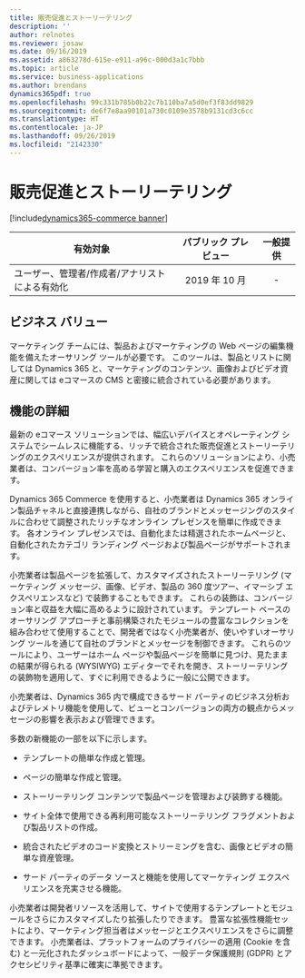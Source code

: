 ```yaml
---
title: 販売促進とストーリーテリング
description: ''
author: relnotes
ms.reviewer: josaw
ms.date: 09/16/2019
ms.assetid: a863278d-615e-e911-a96c-000d3a1c7bbb
ms.topic: article
ms.service: business-applications
ms.author: brendans
dynamics365pdf: true
ms.openlocfilehash: 99c331b785b0b22c7b110ba7a5d0ef3f83dd9829
ms.sourcegitcommit: de6f7e8aa90101a730c0109e3578b9131cd3c6cc
ms.translationtype: HT
ms.contentlocale: ja-JP
ms.lasthandoff: 09/26/2019
ms.locfileid: "2142330"
---
```

# <a name="merchandising-and-storytelling"></a>販売促進とストーリーテリング
[!include[dynamics365-commerce banner](../includes/dynamics365-commerce.md)]

| 有効対象    |  パブリック プレビュー | 一般提供 | 
| ---------- | :----------: |:----------: |
|ユーザー、管理者/作成者/アナリストによる有効化|2019 年 10 月| -|




## <a name="business-value"></a>ビジネス バリュー
<!-- bv start -->
マーケティング チームには、製品およびマーケティングの Web ページの編集機能を備えたオーサリング ツールが必要です。 このツールは、製品とリストに関しては Dynamics 365 と、マーケティングのコンテンツ、画像およびビデオ資産に関しては eコマースの CMS と密接に統合されている必要があります。
<!-- bv end -->



## <a name="feature-details"></a>機能の詳細
<!--feature detail start -->
最新の eコマース ソリューションでは、幅広いデバイスとオペレーティング システムでシームレスに機能する、リッチで統合された販売促進とストーリーテリングのエクスペリエンスが提供されます。 これらのソリューションにより、小売業者は、コンバージョン率を高める学習と購入のエクスペリエンスを促進できます。 

Dynamics 365 Commerce を使用すると、小売業者は Dynamics 365 オンライン製品チャネルと直接連携しながら、自社のブランドとメッセージングのスタイルに合わせて調整されたリッチなオンライン プレゼンスを簡単に作成できます。 各オンライン プレゼンスでは、自動化または精選されたホームページと、自動化されたカテゴリ ランディング ページおよび製品ページがサポートされます。 

小売業者は製品ページを拡張して、カスタマイズされたストーリーテリング (マーケティング メッセージ、画像、ビデオ、製品の 360 度ツアー、イマーシブ エクスペリエンスなど) で装飾することもできます。 これらの装飾は、コンバージョン率と収益を大幅に高めるように設計されています。 テンプレート ベースのオーサリング アプローチと事前構築されたモジュールの豊富なコレクションを組み合わせて使用することで、開発者ではなく小売業者が、使いやすいオーサリング ツールを通じて自社のブランドとメッセージを制御できます。 これらのツールにより、ユーザーはホーム ページや製品ページを簡単に見つけ、見たままの結果が得られる (WYSIWYG) エディターでそれを開き、ストーリーテリングの装飾物を適用して、すぐに利用できるように一般に公開できます。 

小売業者は、Dynamics 365 内で構成できるサード パーティのビジネス分析およびテレメトリ機能を使用して、ビューとコンバージョンの両方の観点からメッセージの影響を表示および管理できます。 

多数の新機能の一部を以下に示します。 

-  テンプレートの簡単な作成と管理。 

-  ページの簡単な作成と管理。 

-  ストーリーテリング コンテンツで製品ページを管理および装飾する機能。

 - サイト全体で使用できる再利用可能なストーリーテリング フラグメントおよび製品リストの作成。 

-  統合されたビデオのコード変換とストリーミングを含む、画像とビデオの簡単な資産管理。 

-  サード パーティのデータ ソースと機能を使用してマーケティング エクスペリエンスを充実させる機能。 

小売業者は開発者リソースを活用して、サイトで使用するテンプレートとモジュールをさらにカスタマイズしたり拡張したりできます。 豊富な拡張性機能セットにより、マーケティング担当者はメッセージとエクスペリエンスをさらに調整できます。 小売業者は、プラットフォームのプライバシーの適用 (Cookie を含む) と一元化されたダッシュボードによって、一般データ保護規則 (GDPR) とアクセシビリティ基準に確実に準拠できます。 




<!--feature detail end -->











